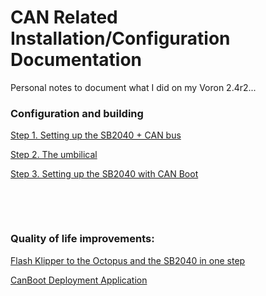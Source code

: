 # CAN Related Installation/Configuration Documentation

Personal notes to document what I did on my Voron 2.4r2...



### Configuration and building

[Step 1. Setting up the SB2040 + CAN bus](./SB2040_CAN/install_configure_can.md)

[Step 2. The umbilical](./Umbilical/README.md)

[Step 3. Setting up the SB2040 with CAN Boot](./SB2040_CAN/install_configure_canboot.md)

&nbsp;

&nbsp;

### Quality of life improvements:

[Flash Klipper to the Octopus and the SB2040 in one step](./SB2040_CAN/flash_klipper_script.md)

[CanBoot Deployment Application](./SB2040_CAN/canboot_deployment_application.md)
